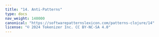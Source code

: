```yaml
---
title: "14. Anti-Patterns"
type: docs
nav_weight: 140000
canonical: "https://softwarepatternslexicon.com/patterns-clojure/14"
license: "© 2024 Tokenizer Inc. CC BY-NC-SA 4.0"
---
```

